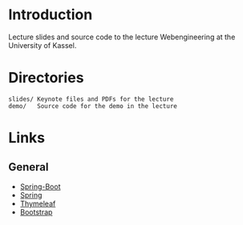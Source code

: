 # Introduction

Lecture slides and source code to the lecture Webengineering at the University of Kassel.

# Directories

    slides/ Keynote files and PDFs for the lecture
    demo/   Source code for the demo in the lecture

# Links

## General

- [Spring-Boot](http://docs.spring.io/spring-boot/docs/1.2.4.BUILD-SNAPSHOT/reference/htmlsingle/)
- [Spring](https://spring.io/)
- [Thymeleaf](http://www.thymeleaf.org/)
- [Bootstrap](http://getbootstrap.com)

